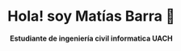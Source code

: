 <h1 align=center>Hola! soy Matías Barra 👋</h1>

<strong><p align="center">Estudiante de ingeniería civil informatica UACH </p></strong>

<!--
**matiasbarram/matiasbarram** is a ✨ _special_ ✨ repository because its `README.md` (this file) appears on your GitHub profile.

Here are some ideas to get you started:

- 🔭 I’m currently working on ...
- 🌱 I’m currently learning ...
- 👯 I’m looking to collaborate on ...
- 🤔 I’m looking for help with ...
- 💬 Ask me about ...
- 📫 How to reach me: ...
- 😄 Pronouns: ...
- ⚡ Fun fact: ...
-->

